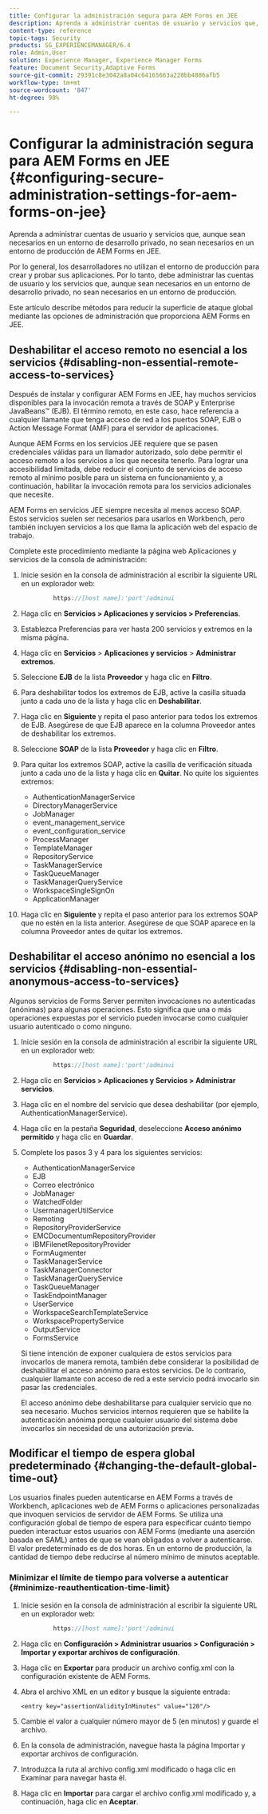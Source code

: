 ```yaml
---
title: Configurar la administración segura para AEM Forms en JEE
description: Aprenda a administrar cuentas de usuario y servicios que, aunque sean necesarios en un entorno de desarrollo privado, no sean necesarios en un entorno de producción de AEM Forms en JEE.
content-type: reference
topic-tags: Security
products: SG_EXPERIENCEMANAGER/6.4
role: Admin,User
solution: Experience Manager, Experience Manager Forms
feature: Document Security,Adaptive Forms
source-git-commit: 29391c8e3042a8a04c64165663a228bb4886afb5
workflow-type: tm+mt
source-wordcount: '847'
ht-degree: 98%

---
```


# Configurar la administración segura para AEM Forms en JEE {#configuring-secure-administration-settings-for-aem-forms-on-jee}

Aprenda a administrar cuentas de usuario y servicios que, aunque sean necesarios en un entorno de desarrollo privado, no sean necesarios en un entorno de producción de AEM Forms en JEE.

Por lo general, los desarrolladores no utilizan el entorno de producción para crear y probar sus aplicaciones. Por lo tanto, debe administrar las cuentas de usuario y los servicios que, aunque sean necesarios en un entorno de desarrollo privado, no sean necesarios en un entorno de producción.

Este artículo describe métodos para reducir la superficie de ataque global mediante las opciones de administración que proporciona AEM Forms en JEE.

## Deshabilitar el acceso remoto no esencial a los servicios {#disabling-non-essential-remote-access-to-services}

Después de instalar y configurar AEM Forms en JEE, hay muchos servicios disponibles para la invocación remota a través de SOAP y Enterprise JavaBeans™ (EJB). El término remoto, en este caso, hace referencia a cualquier llamante que tenga acceso de red a los puertos SOAP, EJB o Action Message Format (AMF) para el servidor de aplicaciones.

Aunque AEM Forms en los servicios JEE requiere que se pasen credenciales válidas para un llamador autorizado, solo debe permitir el acceso remoto a los servicios a los que necesita tenerlo. Para lograr una accesibilidad limitada, debe reducir el conjunto de servicios de acceso remoto al mínimo posible para un sistema en funcionamiento y, a continuación, habilitar la invocación remota para los servicios adicionales que necesite.

AEM Forms en servicios JEE siempre necesita al menos acceso SOAP. Estos servicios suelen ser necesarios para usarlos en Workbench, pero también incluyen servicios a los que llama la aplicación web del espacio de trabajo.

Complete este procedimiento mediante la página web Aplicaciones y servicios de la consola de administración:

1. Inicie sesión en la consola de administración al escribir la siguiente URL en un explorador web:

   ```java
            https://[host name]:'port'/adminui
   ```

1. Haga clic en **Servicios > Aplicaciones y servicios > Preferencias**.
1. Establezca Preferencias para ver hasta 200 servicios y extremos en la misma página.
1. Haga clic en **Servicios** > **Aplicaciones y servicios** > **Administrar extremos**.
1. Seleccione **EJB** de la lista **Proveedor** y haga clic en **Filtro**.
1. Para deshabilitar todos los extremos de EJB, active la casilla situada junto a cada uno de la lista y haga clic en **Deshabilitar**.
1. Haga clic en **Siguiente** y repita el paso anterior para todos los extremos de EJB. Asegúrese de que EJB aparece en la columna Proveedor antes de deshabilitar los extremos.
1. Seleccione **SOAP** de la lista **Proveedor** y haga clic en **Filtro**.
1. Para quitar los extremos SOAP, active la casilla de verificación situada junto a cada uno de la lista y haga clic en **Quitar**. No quite los siguientes extremos:

   * AuthenticationManagerService
   * DirectoryManagerService
   * JobManager
   * event_management_service
   * event_configuration_service
   * ProcessManager
   * TemplateManager
   * RepositoryService
   * TaskManagerService
   * TaskQueueManager
   * TaskManagerQueryService
   * WorkspaceSingleSignOn
   * ApplicationManager

1. Haga clic en **Siguiente** y repita el paso anterior para los extremos SOAP que no estén en la lista anterior. Asegúrese de que SOAP aparece en la columna Proveedor antes de quitar los extremos.

## Deshabilitar el acceso anónimo no esencial a los servicios {#disabling-non-essential-anonymous-access-to-services}

Algunos servicios de Forms Server permiten invocaciones no autenticadas (anónimas) para algunas operaciones. Esto significa que una o más operaciones expuestas por el servicio pueden invocarse como cualquier usuario autenticado o como ninguno.

1. Inicie sesión en la consola de administración al escribir la siguiente URL en un explorador web:

   ```java
            https://[host name]:'port'/adminui
   ```

1. Haga clic en **Servicios > Aplicaciones y Servicios > Administrar servicios**.
1. Haga clic en el nombre del servicio que desea deshabilitar (por ejemplo, AuthenticationManagerService).
1. Haga clic en la pestaña **Seguridad**, deseleccione **Acceso anónimo permitido** y haga clic en **Guardar**.
1. Complete los pasos 3 y 4 para los siguientes servicios:

   * AuthenticationManagerService
   * EJB
   * Correo electrónico
   * JobManager
   * WatchedFolder
   * UsermanagerUtilService
   * Remoting
   * RepositoryProviderService
   * EMCDocumentumRepositoryProvider
   * IBMFilenetRepositoryProvider
   * FormAugmenter
   * TaskManagerService
   * TaskManagerConnector
   * TaskManagerQueryService
   * TaskQueueManager
   * TaskEndpointManager
   * UserService
   * WorkspaceSearchTemplateService
   * WorkspacePropertyService
   * OutputService
   * FormsService

   Si tiene intención de exponer cualquiera de estos servicios para invocarlos de manera remota, también debe considerar la posibilidad de deshabilitar el acceso anónimo para estos servicios. De lo contrario, cualquier llamante con acceso de red a este servicio podrá invocarlo sin pasar las credenciales.

   El acceso anónimo debe deshabilitarse para cualquier servicio que no sea necesario. Muchos servicios internos requieren que se habilite la autenticación anónima porque cualquier usuario del sistema debe invocarlos sin necesidad de una autorización previa.

## Modificar el tiempo de espera global predeterminado {#changing-the-default-global-time-out}

Los usuarios finales pueden autenticarse en AEM Forms a través de Workbench, aplicaciones web de AEM Forms o aplicaciones personalizadas que invoquen servicios de servidor de AEM Forms. Se utiliza una configuración global de tiempo de espera para especificar cuánto tiempo pueden interactuar estos usuarios con AEM Forms (mediante una aserción basada en SAML) antes de que se vean obligados a volver a autenticarse. El valor predeterminado es de dos horas. En un entorno de producción, la cantidad de tiempo debe reducirse al número mínimo de minutos aceptable.

### Minimizar el límite de tiempo para volverse a autenticar {#minimize-reauthentication-time-limit}

1. Inicie sesión en la consola de administración al escribir la siguiente URL en un explorador web:

   ```java
            https://[host name]:'port'/adminui
   ```

1. Haga clic en **Configuración > Administrar usuarios > Configuración > Importar y exportar archivos de configuración**.
1. Haga clic en **Exportar** para producir un archivo config.xml con la configuración existente de AEM Forms.
1. Abra el archivo XML en un editor y busque la siguiente entrada:

   `<entry key="assertionValidityInMinutes" value="120"/>`

1. Cambie el valor a cualquier número mayor de 5 (en minutos) y guarde el archivo.
1. En la consola de administración, navegue hasta la página Importar y exportar archivos de configuración.
1. Introduzca la ruta al archivo config.xml modificado o haga clic en Examinar para navegar hasta él.
1. Haga clic en **Importar** para cargar el archivo config.xml modificado y, a continuación, haga clic en **Aceptar**.
